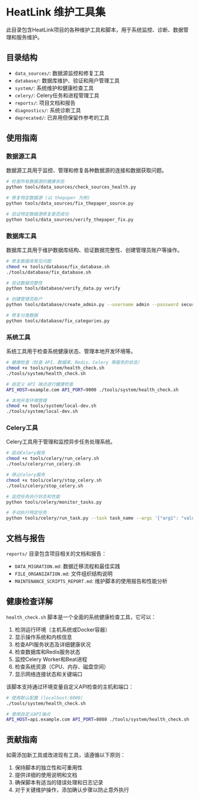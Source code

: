 # HeatLink 维护工具集

此目录包含HeatLink项目的各种维护工具和脚本，用于系统监控、诊断、数据管理和服务维护。

## 目录结构

- `data_sources/`: 数据源监控和修复工具
- `database/`: 数据库维护、验证和用户管理工具
- `system/`: 系统维护和健康检查工具
- `celery/`: Celery任务和进程管理工具
- `reports/`: 项目文档和报告
- `diagnostics/`: 系统诊断工具
- `deprecated/`: 已弃用但保留作参考的工具

## 使用指南

### 数据源工具

数据源工具用于监控、管理和修复各种数据源的连接和数据获取问题。

```bash
# 检查所有数据源的健康状态
python tools/data_sources/check_sources_health.py

# 修复特定数据源 (以 thepaper 为例)
python tools/data_sources/fix_thepaper_source.py

# 验证特定数据源修复是否成功
python tools/data_sources/verify_thepaper_fix.py
```

### 数据库工具

数据库工具用于维护数据库结构、验证数据完整性、创建管理员账户等操作。

```bash
# 修复数据库常见问题
chmod +x tools/database/fix_database.sh
./tools/database/fix_database.sh

# 验证数据完整性
python tools/database/verify_data.py verify

# 创建管理员账户
python tools/database/create_admin.py --username admin --password secure_password --email admin@example.com

# 修复分类数据
python tools/database/fix_categories.py
```

### 系统工具

系统工具用于检查系统健康状态、管理本地开发环境等。

```bash
# 健康检查（检查 API、数据库、Redis、Celery 等服务的状态）
chmod +x tools/system/health_check.sh
./tools/system/health_check.sh

# 自定义 API 端点进行健康检查
API_HOST=example.com API_PORT=9000 ./tools/system/health_check.sh

# 本地开发环境管理
chmod +x tools/system/local-dev.sh
./tools/system/local-dev.sh
```

### Celery工具

Celery工具用于管理和监控异步任务处理系统。

```bash
# 启动Celery服务
chmod +x tools/celery/run_celery.sh
./tools/celery/run_celery.sh

# 停止Celery服务
chmod +x tools/celery/stop_celery.sh
./tools/celery/stop_celery.sh

# 监控任务执行状态和性能
python tools/celery/monitor_tasks.py

# 手动执行特定任务
python tools/celery/run_task.py --task task_name --args '{"arg1": "value1"}'
```

## 文档与报告

`reports/` 目录包含项目相关的文档和报告：

- `DATA_MIGRATION.md`: 数据迁移流程和最佳实践
- `FILE_ORGANIZATION.md`: 文件组织结构说明
- `MAINTENANCE_SCRIPTS_REPORT.md`: 维护脚本的使用报告和性能分析

## 健康检查详解

`health_check.sh` 脚本是一个全面的系统健康检查工具，它可以：

1. 检测运行环境（主机系统或Docker容器）
2. 显示操作系统和内核信息
3. 检查API服务状态及详细健康状况
4. 检查数据库和Redis服务状态
5. 监控Celery Worker和Beat进程
6. 检查系统资源（CPU、内存、磁盘空间）
7. 显示网络连接状态和关键端口

该脚本支持通过环境变量自定义API检查的主机和端口：

```bash
# 使用默认配置 (localhost:8000)
./tools/system/health_check.sh

# 使用自定义API端点
API_HOST=api.example.com API_PORT=8080 ./tools/system/health_check.sh
```

## 贡献指南

如需添加新工具或改进现有工具，请遵循以下原则：

1. 保持脚本的独立性和可重用性
2. 提供详细的使用说明和文档
3. 确保脚本有适当的错误处理和日志记录
4. 对于关键维护操作，添加确认步骤以防止意外执行
